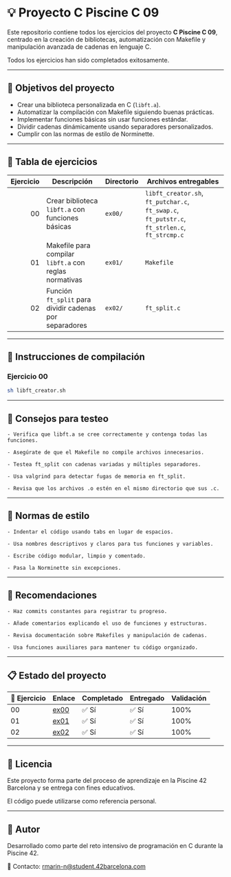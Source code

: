 # 💡 Proyecto C Piscine C 09

Este repositorio contiene todos los ejercicios del proyecto **C Piscine C 09**, centrado en la creación de bibliotecas, automatización con Makefile y manipulación avanzada de cadenas en lenguaje C.

Todos los ejercicios han sido completados exitosamente.

---

## 🎯 Objetivos del proyecto

- Crear una biblioteca personalizada en C (`libft.a`).
- Automatizar la compilación con Makefile siguiendo buenas prácticas.
- Implementar funciones básicas sin usar funciones estándar.
- Dividir cadenas dinámicamente usando separadores personalizados.
- Cumplir con las normas de estilo de Norminette.

---

## 📁 Tabla de ejercicios

| Ejercicio | Descripción                                              | Directorio | Archivos entregables                                                                 |
|----------:|----------------------------------------------------------|------------|--------------------------------------------------------------------------------------|
| 00        | Crear biblioteca `libft.a` con funciones básicas         | `ex00/`    | `libft_creator.sh`, `ft_putchar.c`, `ft_swap.c`, `ft_putstr.c`, `ft_strlen.c`, `ft_strcmp.c` |
| 01        | Makefile para compilar `libft.a` con reglas normativas  | `ex01/`    | `Makefile`                                                                          |
| 02        | Función `ft_split` para dividir cadenas por separadores | `ex02/`    | `ft_split.c`                                                                        |

---

## 🔧 Instrucciones de compilación

### Ejercicio 00

```bash
sh libft_creator.sh
```

---

## 🧪 Consejos para testeo

    - Verifica que libft.a se cree correctamente y contenga todas las funciones.

    - Asegúrate de que el Makefile no compile archivos innecesarios.

    - Testea ft_split con cadenas variadas y múltiples separadores.

    - Usa valgrind para detectar fugas de memoria en ft_split.

    - Revisa que los archivos .o estén en el mismo directorio que sus .c.

---

## 📐 Normas de estilo

    - Indentar el código usando tabs en lugar de espacios.

    - Usa nombres descriptivos y claros para tus funciones y variables.

    - Escribe código modular, limpio y comentado.

    - Pasa la Norminette sin excepciones.

---

## 📌 Recomendaciones

    - Haz commits constantes para registrar tu progreso.

    - Añade comentarios explicando el uso de funciones y estructuras.

    - Revisa documentación sobre Makefiles y manipulación de cadenas.

    - Usa funciones auxiliares para mantener tu código organizado.

---

## 📋 Estado del proyecto

| 🧩 Ejercicio | Enlace                                      | Completado | Entregado | Validación |
|--------------|---------------------------------------------|------------|-----------|------------|
| 00           | [ex00](./ex00/)                             | ✅ Sí      | ✅ Sí     | 100%       |
| 01           | [ex01](./ex01/)                             | ✅ Sí      | ✅ Sí     | 100%       |
| 02           | [ex02](./ex02/)                             | ✅ Sí      | ✅ Sí     | 100%       |

---

## 📜 Licencia

Este proyecto forma parte del proceso de aprendizaje en la Piscine 42 Barcelona y se entrega con fines educativos.

El código puede utilizarse como referencia personal.

---

## 🙋 Autor

Desarrollado como parte del reto intensivo de programación en C durante la Piscine 42.

📧 Contacto: rmarin-n@student.42barcelona.com
